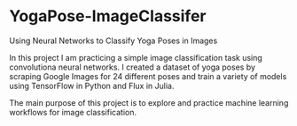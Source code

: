 # YogaPose-ImageClassifer
Using Neural Networks to Classify Yoga Poses in Images

In this project I am practicing a simple image classification task using convolutiona neural networks.  I created a dataset of yoga poses by scraping Google Images for 24 different poses and train a variety of models using TensorFlow in Python and Flux in Julia.

The main purpose of this project is to explore and practice machine learning workflows for image classification.
